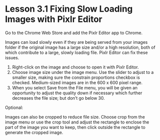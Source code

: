 # Lesson 3.1 Fixing Slow Loading Images with Pixlr Editor

Go to the Chrome Web Store and add the Pixlr Editor app to Chrome.

Images can load slowly even if they are being served from your images folder if the original image has a large size and/or a high resolution, both of which contribute to a large, slowly loading file. Pixlr Editor can fix these issues.

1. Right-click on the image and choose to open it with Pixlr Editor.
2. Choose image size under the image menu. Use the slider to adjust to a smaller size, making sure the constrain proportions checkbox is checked. Medium-sized images are in the 600 x 600 pixel range.
3. When you select Save from the File menu, you will be given an opportunity to adjust the quality down if necessary which further decreases the file size; but don’t go below 30.

Optional:

Images can also be cropped to reduce file size. Choose crop from the image menu or use the crop tool and adjust the rectangle to enclose the part of the image you want to keep, then click outside the rectangle to generate the cropped image.

